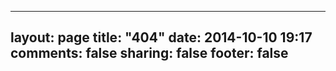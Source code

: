 
---
layout: page
title: "404"
date: 2014-10-10 19:17
comments: false
sharing: false
footer: false
---
<script type="text/javascript" src="http://www.qq.com/404/search_children,js" charset="utf-8></script>
